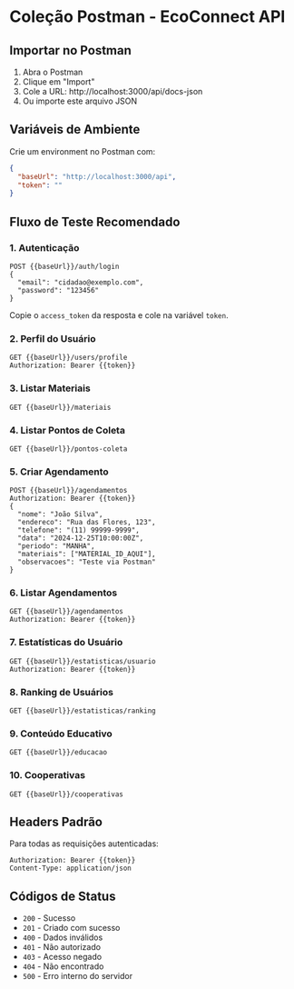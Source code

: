 # Coleção Postman - EcoConnect API

## Importar no Postman

1. Abra o Postman
2. Clique em "Import"
3. Cole a URL: http://localhost:3000/api/docs-json
4. Ou importe este arquivo JSON

## Variáveis de Ambiente

Crie um environment no Postman com:

```json
{
  "baseUrl": "http://localhost:3000/api",
  "token": ""
}
```

## Fluxo de Teste Recomendado

### 1. Autenticação
```
POST {{baseUrl}}/auth/login
{
  "email": "cidadao@exemplo.com",
  "password": "123456"
}
```

Copie o `access_token` da resposta e cole na variável `token`.

### 2. Perfil do Usuário
```
GET {{baseUrl}}/users/profile
Authorization: Bearer {{token}}
```

### 3. Listar Materiais
```
GET {{baseUrl}}/materiais
```

### 4. Listar Pontos de Coleta
```
GET {{baseUrl}}/pontos-coleta
```

### 5. Criar Agendamento
```
POST {{baseUrl}}/agendamentos
Authorization: Bearer {{token}}
{
  "nome": "João Silva",
  "endereco": "Rua das Flores, 123",
  "telefone": "(11) 99999-9999",
  "data": "2024-12-25T10:00:00Z",
  "periodo": "MANHA",
  "materiais": ["MATERIAL_ID_AQUI"],
  "observacoes": "Teste via Postman"
}
```

### 6. Listar Agendamentos
```
GET {{baseUrl}}/agendamentos
Authorization: Bearer {{token}}
```

### 7. Estatísticas do Usuário
```
GET {{baseUrl}}/estatisticas/usuario
Authorization: Bearer {{token}}
```

### 8. Ranking de Usuários
```
GET {{baseUrl}}/estatisticas/ranking
```

### 9. Conteúdo Educativo
```
GET {{baseUrl}}/educacao
```

### 10. Cooperativas
```
GET {{baseUrl}}/cooperativas
```

## Headers Padrão

Para todas as requisições autenticadas:
```
Authorization: Bearer {{token}}
Content-Type: application/json
```

## Códigos de Status

- `200` - Sucesso
- `201` - Criado com sucesso
- `400` - Dados inválidos
- `401` - Não autorizado
- `403` - Acesso negado
- `404` - Não encontrado
- `500` - Erro interno do servidor

